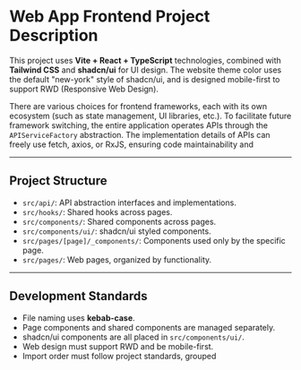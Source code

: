 # Web App Frontend Project Description

This project uses **Vite + React + TypeScript** technologies, combined with **Tailwind CSS** and **shadcn/ui** for UI design. The website theme color uses the default "new-york" style of shadcn/ui, and is designed mobile-first to support RWD (Responsive Web Design).

There are various choices for frontend frameworks, each with its own ecosystem (such as state management, UI libraries, etc.). To facilitate future framework switching, the entire application operates APIs through the `APIServiceFactory` abstraction. The implementation details of APIs can freely use fetch, axios, or RxJS, ensuring code maintainability and

---

## Project Structure

- `src/api/`: API abstraction interfaces and implementations.
- `src/hooks/`: Shared hooks across pages.
- `src/components/`: Shared components across pages.
- `src/components/ui/`: shadcn/ui styled components.
- `src/pages/[page]/_components/`: Components used only by the specific page.
- `src/pages/`: Web pages, organized by functionality.

---

## Development Standards

- File naming uses **kebab-case**.
- Page components and shared components are managed separately.
- shadcn/ui components are all placed in `src/components/ui/`.
- Web design must support RWD and be mobile-first.
- Import order must follow project standards, grouped
